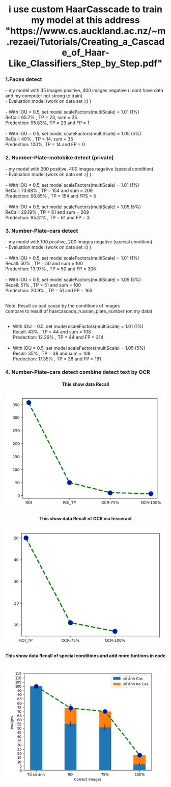 <html>
<center>
 <strong>
  <h1>i use custom HaarCasscade to train my model at this address "https://www.cs.auckland.ac.nz/~m.rezaei/Tutorials/Creating_a_Cascade_of_Haar-Like_Classifiers_Step_by_Step.pdf"
  </h1>
 </strong>
</center>


<h3>1.Faces detect</h3>
- my model with 35 images positive, 400 images negative (i dont have data and my computer not strong to train)<br/>
- Evaluation model (work on data set :(( )
  <br/><br/>
  - With IOU = 0.5, set model scaleFactors(multiScale) = 1.01 (1%)
  <br/>
   ReCall: 65.7% , TP = 23, sum = 35
   <br/>
   Predection: 95.83%, TP = 23 and FP = 1
   <br/> <br />
  - With IOU = 0.5, set mode; scaleFactors(multiScale) = 1.05 (5%)
   <br/>
   ReCall: 40% , TP = 14, sum = 35
   <br/>
   Predection: 100%, TP = 14 and FP = 0
   <br/>


<h3>2. Number-Plate-motobike detect (private)</h3>
- my model with 200 positive, 400 images negative (special condition) <br/>
- Evaluation model (work on data set :(( )
<br/><br/>
 - With IOU = 0.5, set model scaleFactors(multiScale) = 1.01 (1%)<br/>
   ReCall: 73.68% , TP = 154 and sum = 209<br/>
   Predection: 96.85% , TP = 154 and FPS = 5<br/><br/>
 - With IOU = 0.5, set model scaleFactors(multiScale) = 1.05 (5%)<br/>
   ReCall: 29.19% , TP = 61 and sum = 209<br/>
   Predection: 95.31% , TP = 61 and FP = 3<br/>

<h3>3. Number-Plate-cars detect</h3>
- my model with 100 positive, 200 images negative (special condition) <br/>
- Evaluation model (work on data set :(( )
<br/><br/>
  - With IOU = 0.5, set model scaleFactors(multiScale) = 1.01 (1%)<br/>
   Recall: 50% , TP = 50 and sum = 100<br/>
   Predection: 13.97% , TP = 50 and FP = 308<br/><br/>
  - With IOU = 0.5, set model scaleFactors(multiScale) = 1.05 (5%)<br/>
   Recall: 51% , TP = 51 and sum = 100<br/>
   Predection: 20.9% , TP = 51 and FP = 163<br/><br/>
   
 Note: Result so bad cause by the conditions of images<br/>
 compare to result of haarcascade_russian_plate_number (on my data)<br/><br/>
 - With IOU = 0.5, set model scaleFactors(multiScale) = 1.01 (1%)<br/>
   Recall: 43% , TP = 44 and sum = 108<br/>
   Predection: 12.29% , TP = 44 and FP = 314<br/><br/>
 - With IOU = 0.5, set model scaleFactors(multiScale) = 1.05 (5%)<br/>
   Recall: 35% , TP = 38 and sum = 108<br/>
   Predection: 17.35% , TP = 38 and FP = 181<br/>
<h3> 4. Number-Plate-cars detect combine detect text by OCR </h3>
<div>
 <center><h4> This show data Recall </h4>
<img src="data/graph.png" />
 </center>
</div>

<div>
<center><h4> This show data Recall of OCR via tesseract</h4>
<img src="data/graph2.png" /></center>
</div>

<div>
 <center>
  <h4> This show data Recall of special conditions and add more funtions in code</h4>
<img src="data/graph3.png" />
</center>
</div>

</html>
